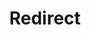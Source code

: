 ﻿---
layout: src/layouts/Redirect.astro
title: Redirect
redirect: https://octopus.com/docs/administration/managing-infrastructure
pubDate:  2023-01-01
navSearch: false
navSitemap: false
navMenu: false
---

